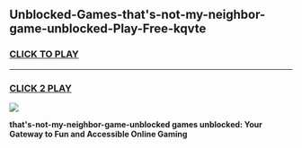 
## Unblocked-Games-that's-not-my-neighbor-game-unblocked-Play-Free-kqvte
<h3>
<a href="https://premium76.site?title=that's-not-my-neighbor-game-unblocked&ref=15A">CLICK TO PLAY</a></h3>
<hr>

<h3>
<a href="https://premium76.site?title=that's-not-my-neighbor-game-unblocked&ref=15A">CLICK 2 PLAY</a>
  
</h3>

<a href="https://premium76.site?title=that's-not-my-neighbor-game-unblocked&ref=15A"><img src="https://clearcache.store/games.png"></a>


**that's-not-my-neighbor-game-unblocked games unblocked: Your Gateway to Fun and Accessible Online Gaming**
